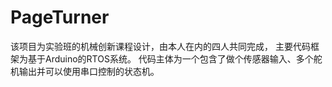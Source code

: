 # PageTurner
该项目为实验班的机械创新课程设计，由本人在内的四人共同完成，
主要代码框架为基于Arduino的RTOS系统。
代码主体为一个包含了做个传感器输入、多个舵机输出并可以使用串口控制的状态机。
